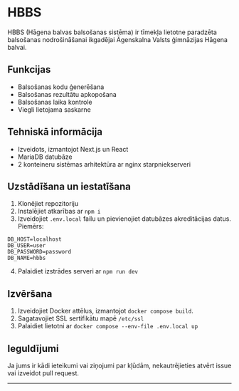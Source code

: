 # HBBS

HBBS (Hāgena balvas balsošanas sistēma) ir tīmekļa lietotne paradzēta balsošanas nodrošināšanai ikgadējai Āgenskalna Valsts ģimnāzijas Hāgena balvai.
## Funkcijas

* Balsošanas kodu ģenerēšana
* Balsošanas rezultātu apkopošana
* Balsošanas laika kontrole
* Viegli lietojama saskarne

## Tehniskā informācija

* Izveidots, izmantojot Next.js un React
* MariaDB datubāze
* 2 konteineru sistēmas arhitektūra ar nginx starpniekserveri

## Uzstādīšana un iestatīšana

1. Klonējiet repozitoriju
2. Instalējiet atkarības ar `npm i`
3. Izveidojiet `.env.local` failu un pievienojiet datubāzes akreditācijas datus.  
Piemērs:
```
DB_HOST=localhost
DB_USER=user
DB_PASSWORD=password
DB_NAME=hbbs
```
4. Palaidiet izstrādes serveri ar `npm run dev`

## Izvēršana

1. Izveidojiet Docker attēlus, izmantojot `docker compose build`.
2. Sagatavojiet SSL sertifikātu mapē `/etc/ssl`
3. Palaidiet lietotni ar `docker compose --env-file .env.local up`

## Ieguldījumi

Ja jums ir kādi ieteikumi vai ziņojumi par kļūdām, nekautrējieties atvērt issue vai izveidot pull request.

---


